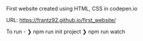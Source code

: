 First website created using HTML, CSS in codepen.io

URL: https://frantz92.github.io/first_website/

To run - 
  ❯ npm run init project
  ❯ npm run watch
